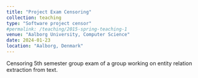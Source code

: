 ```yaml
---
title: "Project Exam Censoring"
collection: teaching
type: "Software project censor"
#permalink: /teaching/2015-spring-teaching-1
venue: "Aalborg University, Computer Science"
date: 2024-01-23
location: "Aalborg, Denmark"
---
```

Censoring 5th semester group exam of a group working on entity relation extraction from text.